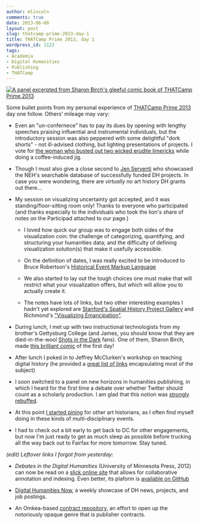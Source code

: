 ```yaml
---
author: mlincoln
comments: true
date: 2013-06-08
layout: post
slug: thatcamp-prime-2013-day-1
title: THATCamp Prime 2013, day 1
wordpress_id: 1123
tags:
- Academia
- Digital Humanities
- Publishing
- THATCamp
---
```


[![A panel excerpted from Sharon Birch's gleeful comic book of THATCamp Prime 2013][book]](https://www.dropbox.com/s/jq39aglfp29erub/Retro.pdf)

[book]: http://mlincoln.files.wordpress.com/2013/06/screen-shot-2013-06-07-at-9-54-17-pm.jpg "A panel excerpted from Sharon Birch's gleeful comic book of THATCamp Prime 2013"


Some bullet points from my personal experience of [THATCamp Prime 2013](http://chnm2013.thatcamp.org/) day one follow. Others' mileage may vary:

- Even an "un-confernece" has to pay its dues by opening with lengthy speeches praising influential and instrumental individuals, but the introductory session was also peppered with some delightful "dork shorts" - not ill-advised clothing, but lighting presentations of projects. I vote for [the woman who busted out two wicked erudite limericks](https://twitter.com/KathrynTomasek) while doing a coffee-induced jig.

- Though I must also give a close second to [Jen Serventi](http://twitter.com/jenserventi) who showcased the NEH's searchable database of successfully funded DH projects. In case you were wondering, there are *virtually no* art history DH grants out there...

- My session on visualizing uncertainty got accepted, and it was standing/floor-sitting room only! Thanks to everyone who participated (and thanks especially to the individuals who took the lion's share of notes on the Participad attached to our page.)

	- I loved how quick our group was to engage both sides of the visualization coin: the challenge of categorizing, quantifying, and structuring your humanities data; and the difficulty of defining visualization solution(s) that make it usefully accessible.

	- On the definition of dates, I was really excited to be introduced to Bruce Robertson's [Historical Event Markup Language](http://heml.mta.ca)

	- We also started to lay out the tough choices one must make that will restrict what your visualization offers, but which will allow you to actually create it.

	- The notes have lots of links, but two other interesting examples I hadn't yet explored are [Stanford's Spatial History Project Gallery](http://www.stanford.edu/group/spatialhistory/cgi-bin/site/gallery.php) and Richmond's ["Visualizing Emancipation"](http://dsl.richmond.edu/emancipation/).

- During lunch, I met up with two instructional technologists from my brother's Gettysburg College (and James, you should know that they are died-in-the-wool [Shots in the Dark](http://www.youtube.com/watch?v=Ffdt0Zw1BG8) fans). One of them, Sharon Birch, made [this brilliant comic](https://www.dropbox.com/s/jq39aglfp29erub/Retro.pdf) of the first day!

- After lunch I poked in to Jeffrey McClurken's workshop on teaching digital history (he provided a [great list of links](https://docs.google.com/document/d/1GNbwozFt--ab_RyReU7WumOtSZuNmYhUazhSljIk8RQ/edit#heading=h.o29zpwsm8wx) encapsulating most of the subject)

- I soon switched to a panel on new horizons in humanities publishing, in which I heard for the first time a debate over whether Twitter should count as a scholarly production. I am glad that this notion was [strongly rebuffed](https://twitter.com/savasavasava/status/343087808719749121).

- At this point [I started pining](https://twitter.com/matthewdlincoln/status/343063910745788417) for other art historians, as I often find myself doing in these kinds of multi-disciplinary events.

- I had to check out a bit early to get back to DC for other engagements, but now I'm just ready to get as much sleep as possible before trucking all the way back out to Fairfax for more tomorrow. Stay tuned.




*(edit) Leftover links I forgot from yesterday:*


- *Debates in the Digital Humanities* (University of Minnesota Press, 2012) can now be read on a [slick online site](http://dhdebates.gc.cuny.edu) that allows for collaborative annotation and indexing. Even better, its plaform is [available on GitHub](https://github.com/castiron/didh)

- [Digital Humanities Now](http://digitalhumanitiesnow.org), a weekly showcase of DH news, projects, and job postings.

- An Omkea-based [contract repository](http://web.archive.org/web/20130815174533/http://contractrepository.omeka.net), an effort to open up the notoriously opaque genre that is publisher contracts.